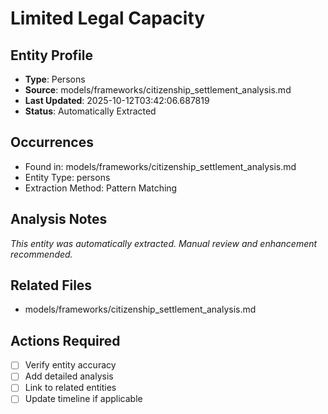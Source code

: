# Limited Legal Capacity

## Entity Profile
- **Type**: Persons
- **Source**: models/frameworks/citizenship_settlement_analysis.md
- **Last Updated**: 2025-10-12T03:42:06.687819
- **Status**: Automatically Extracted

## Occurrences
- Found in: models/frameworks/citizenship_settlement_analysis.md
- Entity Type: persons
- Extraction Method: Pattern Matching

## Analysis Notes
*This entity was automatically extracted. Manual review and enhancement recommended.*

## Related Files
- models/frameworks/citizenship_settlement_analysis.md

## Actions Required
- [ ] Verify entity accuracy
- [ ] Add detailed analysis
- [ ] Link to related entities
- [ ] Update timeline if applicable
